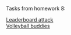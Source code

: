 Tasks from homework 8:

[Leaderboard attack](./leaderboard-attack)<br/>
[Volleyball buddies](./volleyball-buddies)
